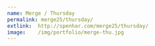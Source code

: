 ```yaml
---
name: Merge / Thursday
permalink: merge25/thursday/
extlink:  http://spenhar.com/merge25/thursday/
image:    /img/portfolio/merge-thu.jpg
---
```

